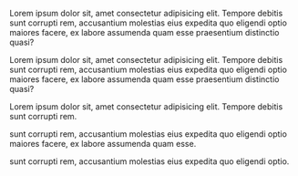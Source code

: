 Lorem ipsum dolor sit, amet consectetur adipisicing elit. Tempore debitis
sunt corrupti rem, accusantium molestias eius expedita quo eligendi optio
maiores facere, ex labore assumenda quam esse praesentium distinctio
quasi?

Lorem ipsum dolor sit, amet consectetur adipisicing elit. Tempore debitis
sunt corrupti rem, accusantium molestias eius expedita quo eligendi optio
maiores facere, ex labore assumenda quam esse praesentium distinctio
quasi?

Lorem ipsum dolor sit, amet consectetur adipisicing elit. Tempore debitis
sunt corrupti rem.

sunt corrupti rem, accusantium molestias eius expedita quo eligendi optio
maiores facere, ex labore assumenda quam esse.

sunt corrupti rem, accusantium molestias eius expedita quo eligendi optio.

